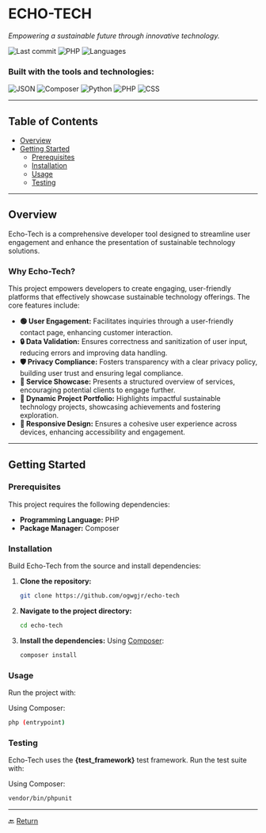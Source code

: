 # ECHO-TECH

*Empowering a sustainable future through innovative technology.*

![Last commit](https://img.shields.io/badge/last_commit-yesterday-blue) ![PHP](https://img.shields.io/badge/PHP-91.9%25-brightgreen) ![Languages](https://img.shields.io/badge/languages-4-orange)

### Built with the tools and technologies:

![JSON](https://img.shields.io/badge/JSON-orange) ![Composer](https://img.shields.io/badge/Composer-brown) ![Python](https://img.shields.io/badge/Python-blue) ![PHP](https://img.shields.io/badge/PHP-purple) ![CSS](https://img.shields.io/badge/CSS-purple)

---

## Table of Contents

- [Overview](#overview)
- [Getting Started](#getting-started)
  - [Prerequisites](#prerequisites)
  - [Installation](#installation)
  - [Usage](#usage)
  - [Testing](#testing)

---

## Overview

Echo-Tech is a comprehensive developer tool designed to streamline user engagement and enhance the presentation of sustainable technology solutions.

### Why Echo-Tech?

This project empowers developers to create engaging, user-friendly platforms that effectively showcase sustainable technology offerings. The core features include:

- **🟢 User Engagement:** Facilitates inquiries through a user-friendly contact page, enhancing customer interaction.
- **🔒 Data Validation:** Ensures correctness and sanitization of user input, reducing errors and improving data handling.
- **🛡️ Privacy Compliance:** Fosters transparency with a clear privacy policy, building user trust and ensuring legal compliance.
- **📢 Service Showcase:** Presents a structured overview of services, encouraging potential clients to engage further.
- **📂 Dynamic Project Portfolio:** Highlights impactful sustainable technology projects, showcasing achievements and fostering exploration.
- **📱 Responsive Design:** Ensures a cohesive user experience across devices, enhancing accessibility and engagement.

---

## Getting Started

### Prerequisites

This project requires the following dependencies:

- **Programming Language:** PHP  
- **Package Manager:** Composer

### Installation

Build Echo-Tech from the source and install dependencies:

1. **Clone the repository:**

   ```sh
   git clone https://github.com/ogwgjr/echo-tech
   ```

2. **Navigate to the project directory:**

   ```sh
   cd echo-tech
   ```

3. **Install the dependencies:**
   Using [Composer](https://getcomposer.org/):

   ```sh
   composer install
   ```

### Usage

Run the project with:

Using Composer:

```sh
php (entrypoint)
```

### Testing

Echo-Tech uses the **{test_framework}** test framework. Run the test suite with:

Using Composer:

```sh
vendor/bin/phpunit
```

---

🔙 [Return](#)
